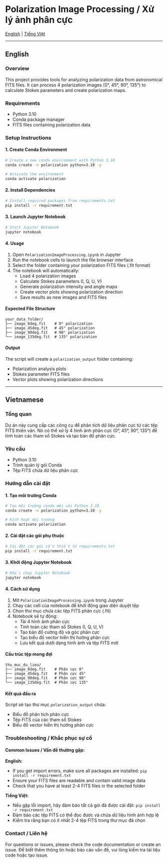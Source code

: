 # Polarization Image Processing / Xử lý ảnh phân cực

[English](#english) | [Tiếng Việt](#vietnamese)

---

## English

### Overview
This project provides tools for analyzing polarization data from astronomical FITS files. It can process 4 polarization images (0°, 45°, 90°, 135°) to calculate Stokes parameters and create polarization maps.

### Requirements
- Python 3.10
- Conda package manager
- FITS files containing polarization data

### Setup Instructions

#### 1. Create Conda Environment
```bash
# Create a new conda environment with Python 3.10
conda create -n polarization python=3.10 -y

# Activate the environment
conda activate polarization
```

#### 2. Install Dependencies
```bash
# Install required packages from requirements.txt
pip install -r requirement.txt
```

#### 3. Launch Jupyter Notebook
```bash
# Start Jupyter Notebook
jupyter notebook
```

#### 4. Usage
1. Open `PolarizationImageProcessing.ipynb` in Jupyter
2. Run the notebook cells to launch the file browser interface
3. Select the folder containing your polarization FITS files (.fit format)
4. The notebook will automatically:
   - Load 4 polarization images
   - Calculate Stokes parameters (I, Q, U, V)
   - Generate polarization intensity and angle maps
   - Create vector plots showing polarization direction
   - Save results as new images and FITS files

#### Expected File Structure
```
your_data_folder/
├── image_0deg.fit    # 0° polarization
├── image_45deg.fit   # 45° polarization  
├── image_90deg.fit   # 90° polarization
└── image_135deg.fit  # 135° polarization
```

#### Output
The script will create a `polarization_output` folder containing:
- Polarization analysis plots
- Stokes parameter FITS files
- Vector plots showing polarization directions

---

## Vietnamese

### Tổng quan
Dự án này cung cấp các công cụ để phân tích dữ liệu phân cực từ các tệp FITS thiên văn. Nó có thể xử lý 4 hình ảnh phân cực (0°, 45°, 90°, 135°) để tính toán các tham số Stokes và tạo bản đồ phân cực.

### Yêu cầu
- Python 3.10
- Trình quản lý gói Conda
- Tệp FITS chứa dữ liệu phân cực

### Hướng dẫn cài đặt

#### 1. Tạo môi trường Conda
```bash
# Tạo môi trường conda mới với Python 3.10
conda create -n polarization python=3.10 -y

# Kích hoạt môi trường
conda activate polarization
```

#### 2. Cài đặt các gói phụ thuộc
```bash
# Cài đặt các gói cần thiết từ requirements.txt
pip install -r requirement.txt
```

#### 3. Khởi động Jupyter Notebook
```bash
# Khởi chạy Jupyter Notebook
jupyter notebook
```

#### 4. Cách sử dụng
1. Mở `PolarizationImageProcessing.ipynb` trong Jupyter
2. Chạy các cell của notebook để khởi động giao diện duyệt tệp
3. Chọn thư mục chứa các tệp FITS phân cực (.fit)
4. Notebook sẽ tự động:
   - Tải 4 hình ảnh phân cực
   - Tính toán các tham số Stokes (I, Q, U, V)
   - Tạo bản đồ cường độ và góc phân cực
   - Tạo biểu đồ vector hiển thị hướng phân cực
   - Lưu kết quả dưới dạng hình ảnh và tệp FITS mới

#### Cấu trúc tệp mong đợi
```
thu_muc_du_lieu/
├── image_0deg.fit    # Phân cực 0°
├── image_45deg.fit   # Phân cực 45°
├── image_90deg.fit   # Phân cực 90°
└── image_135deg.fit  # Phân cực 135°
```

#### Kết quả đầu ra
Script sẽ tạo thư mục `polarization_output` chứa:
- Biểu đồ phân tích phân cực
- Tệp FITS của các tham số Stokes
- Biểu đồ vector hiển thị hướng phân cực

### Troubleshooting / Khắc phục sự cố

#### Common Issues / Vấn đề thường gặp:

**English:**
- If you get import errors, make sure all packages are installed: `pip install -r requirement.txt`
- Ensure your FITS files are readable and contain valid image data
- Check that you have at least 2-4 FITS files in the selected folder

**Tiếng Việt:**
- Nếu gặp lỗi import, hãy đảm bảo tất cả gói đã được cài đặt: `pip install -r requirement.txt`
- Đảm bảo các tệp FITS có thể đọc được và chứa dữ liệu hình ảnh hợp lệ
- Kiểm tra rằng bạn có ít nhất 2-4 tệp FITS trong thư mục đã chọn

### Contact / Liên hệ
For questions or issues, please check the code documentation or create an issue.
Để biết thêm thông tin hoặc báo cáo vấn đề, vui lòng kiểm tra tài liệu code hoặc tạo issue.
